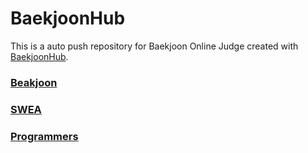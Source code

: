 # BaekjoonHub
This is a auto push repository for Baekjoon Online Judge created with [BaekjoonHub](https://github.com/BaekjoonHub/BaekjoonHub).

### [Beakjoon](https://www.acmicpc.net)
### [SWEA](https://swexpertacademy.com)
### [Programmers](https://programmers.co.kr)
